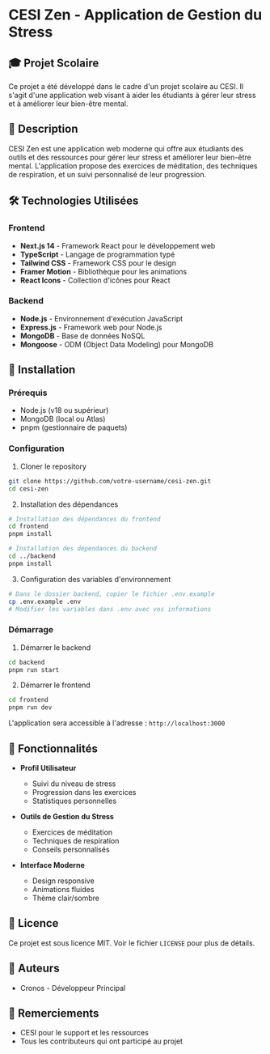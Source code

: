 # CESI Zen - Application de Gestion du Stress

## 🎓 Projet Scolaire
Ce projet a été développé dans le cadre d'un projet scolaire au CESI. Il s'agit d'une application web visant à aider les étudiants à gérer leur stress et à améliorer leur bien-être mental.

## 🌟 Description
CESI Zen est une application web moderne qui offre aux étudiants des outils et des ressources pour gérer leur stress et améliorer leur bien-être mental. L'application propose des exercices de méditation, des techniques de respiration, et un suivi personnalisé de leur progression.

## 🛠️ Technologies Utilisées

### Frontend
- **Next.js 14** - Framework React pour le développement web
- **TypeScript** - Langage de programmation typé
- **Tailwind CSS** - Framework CSS pour le design
- **Framer Motion** - Bibliothèque pour les animations
- **React Icons** - Collection d'icônes pour React

### Backend
- **Node.js** - Environnement d'exécution JavaScript
- **Express.js** - Framework web pour Node.js
- **MongoDB** - Base de données NoSQL
- **Mongoose** - ODM (Object Data Modeling) pour MongoDB

## 🚀 Installation

### Prérequis
- Node.js (v18 ou supérieur)
- MongoDB (local ou Atlas)
- pnpm (gestionnaire de paquets)

### Configuration

1. Cloner le repository
```bash
git clone https://github.com/votre-username/cesi-zen.git
cd cesi-zen
```

2. Installation des dépendances
```bash
# Installation des dépendances du frontend
cd frontend
pnpm install

# Installation des dépendances du backend
cd ../backend
pnpm install
```

3. Configuration des variables d'environnement
```bash
# Dans le dossier backend, copier le fichier .env.example
cp .env.example .env
# Modifier les variables dans .env avec vos informations
```

### Démarrage

1. Démarrer le backend
```bash
cd backend
pnpm run start
```

2. Démarrer le frontend
```bash
cd frontend
pnpm run dev
```

L'application sera accessible à l'adresse : `http://localhost:3000`

## 📱 Fonctionnalités

- **Profil Utilisateur**
  - Suivi du niveau de stress
  - Progression dans les exercices
  - Statistiques personnelles

- **Outils de Gestion du Stress**
  - Exercices de méditation
  - Techniques de respiration
  - Conseils personnalisés

- **Interface Moderne**
  - Design responsive
  - Animations fluides
  - Thème clair/sombre


## 📝 Licence
Ce projet est sous licence MIT. Voir le fichier `LICENSE` pour plus de détails.

## 👥 Auteurs
- Cronos - Développeur Principal

## 🙏 Remerciements
- CESI pour le support et les ressources
- Tous les contributeurs qui ont participé au projet 